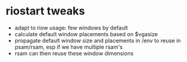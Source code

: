 # riostart tweaks

- adapt to riow usage: few windows by default
- calculate default window placements based on $vgasize
- propagate default window size and placements in /env
to reuse in psam/rsam, esp if we have multiple rsam's
- rsam can then reuse these window dimensions
